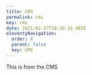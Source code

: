 ```yaml
---
title: CMS
permalink: cms
key: cms
date: 2021-02-27T18:39:33.403Z
eleventyNavigation:
  order: 4
  parent: false
  key: CMS
---
```

This is from the CMS